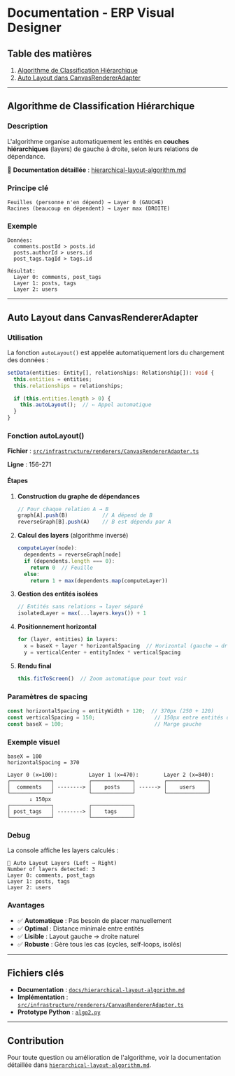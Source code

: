 # Documentation - ERP Visual Designer

## Table des matières

1. [Algorithme de Classification Hiérarchique](#algorithme-de-classification-hiérarchique)
2. [Auto Layout dans CanvasRendererAdapter](#auto-layout-dans-canvasrendereradapter)

---

## Algorithme de Classification Hiérarchique

### Description

L'algorithme organise automatiquement les entités en **couches hiérarchiques** (layers) de gauche à droite, selon leurs relations de dépendance.

📖 **Documentation détaillée** : [hierarchical-layout-algorithm.md](./hierarchical-layout-algorithm.md)

### Principe clé

```
Feuilles (personne n'en dépend) → Layer 0 (GAUCHE)
Racines (beaucoup en dépendent) → Layer max (DROITE)
```

### Exemple

```
Données:
  comments.postId > posts.id
  posts.authorId > users.id
  post_tags.tagId > tags.id

Résultat:
  Layer 0: comments, post_tags
  Layer 1: posts, tags
  Layer 2: users
```

---

## Auto Layout dans CanvasRendererAdapter

### Utilisation

La fonction `autoLayout()` est appelée automatiquement lors du chargement des données :

```typescript
setData(entities: Entity[], relationships: Relationship[]): void {
  this.entities = entities;
  this.relationships = relationships;

  if (this.entities.length > 0) {
    this.autoLayout();  // ← Appel automatique
  }
}
```

### Fonction autoLayout()

**Fichier** : [`src/infrastructure/renderers/CanvasRendererAdapter.ts`](../src/infrastructure/renderers/CanvasRendererAdapter.ts)

**Ligne** : 156-271

#### Étapes

1. **Construction du graphe de dépendances**
   ```typescript
   // Pour chaque relation A → B
   graph[A].push(B)           // A dépend de B
   reverseGraph[B].push(A)    // B est dépendu par A
   ```

2. **Calcul des layers** (algorithme inversé)
   ```typescript
   computeLayer(node):
     dependents = reverseGraph[node]
     if (dependents.length === 0):
       return 0  // Feuille
     else:
       return 1 + max(dependents.map(computeLayer))
   ```

3. **Gestion des entités isolées**
   ```typescript
   // Entités sans relations → layer séparé
   isolatedLayer = max(...layers.keys()) + 1
   ```

4. **Positionnement horizontal**
   ```typescript
   for (layer, entities) in layers:
     x = baseX + layer * horizontalSpacing  // Horizontal (gauche → droite)
     y = verticalCenter + entityIndex * verticalSpacing
   ```

5. **Rendu final**
   ```typescript
   this.fitToScreen()  // Zoom automatique pour tout voir
   ```

### Paramètres de spacing

```typescript
const horizontalSpacing = entityWidth + 120;  // 370px (250 + 120)
const verticalSpacing = 150;                   // 150px entre entités d'un même layer
const baseX = 100;                             // Marge gauche
```

### Exemple visuel

```
baseX = 100
horizontalSpacing = 370

Layer 0 (x=100):          Layer 1 (x=470):        Layer 2 (x=840):
┌─────────────┐           ┌─────────────┐         ┌─────────────┐
│  comments   │ --------> │    posts    │ ------> │    users    │
└─────────────┘           └─────────────┘         └─────────────┘
       ↓ 150px
┌─────────────┐           ┌─────────────┐
│ post_tags   │ --------> │    tags     │
└─────────────┘           └─────────────┘
```

### Debug

La console affiche les layers calculés :

```
🧭 Auto Layout Layers (Left → Right)
Number of layers detected: 3
Layer 0: comments, post_tags
Layer 1: posts, tags
Layer 2: users
```

### Avantages

- ✅ **Automatique** : Pas besoin de placer manuellement
- ✅ **Optimal** : Distance minimale entre entités
- ✅ **Lisible** : Layout gauche → droite naturel
- ✅ **Robuste** : Gère tous les cas (cycles, self-loops, isolés)

---

## Fichiers clés

- **Documentation** : [`docs/hierarchical-layout-algorithm.md`](./hierarchical-layout-algorithm.md)
- **Implémentation** : [`src/infrastructure/renderers/CanvasRendererAdapter.ts`](../src/infrastructure/renderers/CanvasRendererAdapter.ts#L156-L271)
- **Prototype Python** : [`algo2.py`](../algo2.py)

---

## Contribution

Pour toute question ou amélioration de l'algorithme, voir la documentation détaillée dans [`hierarchical-layout-algorithm.md`](./hierarchical-layout-algorithm.md).
